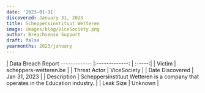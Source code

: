 ```yaml
---
date: '2023-01-31'
discovered: January 31, 2023
title: Scheppersinstituut Wetteren
image: images/blog/ViceSociety.png
author: Breachsense Support
draft: false
yearmonths: 2023/january
---
```



| Data Breach Report
------------:     |:-------------:    | :-----:|
| Victim      | scheppers-wetteren.be      | 
| Threat Actor      | ViceSociety      | 
| Date Discovered      | Jan 31, 2023      | 
| Description      | Scheppersinstituut Wetteren is a company that operates in the Education industry.      | 
| Leak Size      | Unknown      | 

